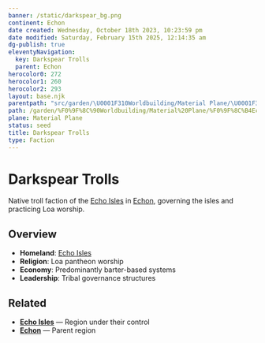 ```yaml
---
banner: /static/darkspear_bg.png
continent: Echon
date created: Wednesday, October 18th 2023, 10:23:59 pm
date modified: Saturday, February 15th 2025, 12:14:35 am
dg-publish: true
eleventyNavigation:
  key: Darkspear Trolls
  parent: Echon
herocolor0: 272
herocolor1: 260
herocolor2: 293
layout: base.njk
parentpath: "src/garden/\U0001F310Worldbuilding/Material Plane/\U0001F334Echon/Echon.md"
path: /garden/%F0%9F%8C%90Worldbuilding/Material%20Plane/%F0%9F%8C%B4Echon/Factions/Darkspear%20Trolls/
plane: Material Plane
status: seed
title: Darkspear Trolls
type: Faction
---
```


# Darkspear Trolls

Native troll faction of the [Echo Isles](/garden/%F0%9F%8C%90Worldbuilding/Material%20Plane/%F0%9F%8C%B4Echon/Regions/Echo%20Isles) in [Echon](/garden/%F0%9F%8C%90Worldbuilding/Material%20Plane/%F0%9F%8C%B4Echon/Echon), governing the isles and practicing Loa worship.

## Overview

- **Homeland**: [Echo Isles](/garden/%F0%9F%8C%90Worldbuilding/Material%20Plane/%F0%9F%8C%B4Echon/Regions/Echo%20Isles)
- **Religion**: Loa pantheon worship
- **Economy**: Predominantly barter-based systems
- **Leadership**: Tribal governance structures

## Related

- **[Echo Isles](/garden/%F0%9F%8C%90Worldbuilding/Material%20Plane/%F0%9F%8C%B4Echon/Regions/Echo%20Isles)** — Region under their control
- **[Echon](/garden/%F0%9F%8C%90Worldbuilding/Material%20Plane/%F0%9F%8C%B4Echon/Echon)** — Parent region